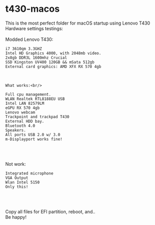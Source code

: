 # t430-macos
This is the most perfect folder for macOS startup using Lenovo T430<br/>
Hardware settings testings:<br/>
<br/>
	Modded Lenovo T430:<br/>
```
i7 3610qm 3.3GHZ 
Intel HD Graphics 4000, with 2048mb video.
2x8gb DDR3L 1600mhz Crucial
SSD Kingston UV400 120GB && mSata 512gb
External card graphics: AMD XFX RX 570 4gb
```
&nbsp;


	What works:<br/>
```
Full cpu management.
WLAN Realtek RTL8188EU USB
Intel LAN 82579LM
eGPU RX 570 4gb
Lenovo webcam
Trackpoint and trackpad T430
External HDD bay.
Bluetooth 4.0
Speakers.
All ports USB 2.0 w/ 3.0
m-Displayport works fine!
```
&nbsp;

<br/>
	Not work:

```
Integrated microphone
VGA Output
Wlan Intel 5150
Only this!
```
&nbsp;

<br/>
Copy all files for EFI partition, reboot, and..<br/>
Be happy!
